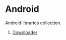 # Android

Android libraries collection.

1. [Downloader](https://github.com/TamDevs/android/tree/downloader)